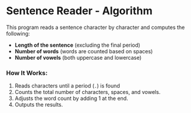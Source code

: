 
# Sentence Reader - Algorithm

This program reads a sentence character by character and computes the following:  
- **Length of the sentence** (excluding the final period)  
- **Number of words** (words are counted based on spaces)  
- **Number of vowels** (both uppercase and lowercase)  

### How It Works:  
1. Reads characters until a period (`.`) is found  
2. Counts the total number of characters, spaces, and vowels.  
3. Adjusts the word count by adding 1 at the end.  
4. Outputs the results.  


